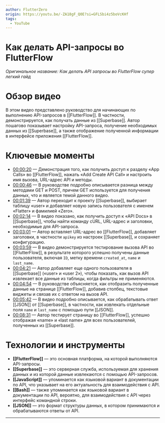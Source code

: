```yaml
---
author: FlutterZero
origin: https://youtu.be/-ZA18gF_Q0E?si=GFLSbi4z5boVcKHf
tags:
  - YouTube
---
```

# Как делать API-запросы во FlutterFlow
*Оригинальное название: Как делать API запросы во FlutterFlow супер легкий гайд*

# Обзор видео

В этом видео представлено руководство для начинающих по выполнению API-запросов в [[FlutterFlow]]. В частности, демонстрируется, как получать данные из [[Superbase]]. Автор пошагово показывает настройку API-запроса, получение необходимых данных из [[Superbase]], а также отображение полученной информации в интерфейсе приложения [[FlutterFlow]].

# Ключевые моменты

* [00:00:20](https://www.youtube.com/watch?v=-ZA18gF_Q0E&t=20s) — Демонстрация того, как получить доступ к разделу «App Calls» во [[FlutterFlow]], нажать «Add Create API Call» и настроить имя вызова, URL-адрес API и методы.
* [00:00:46](https://www.youtube.com/watch?v=-ZA18gF_Q0E&t=46s) — В руководстве подробно описывается разница между методами GET и POST, причем GET используется для получения данных, что и является темой данного видео.
* [00:01:39](https://www.youtube.com/watch?v=-ZA18gF_Q0E&t=99s) — Автор переходит к проекту [[Superbase]], выбирает таблицу «user» и добавляет новую запись пользователя с именем «Flatter» и фамилией «Zero».
* [00:02:14](https://www.youtube.com/watch?v=-ZA18gF_Q0E&t=134s) — В видео показано, как получить доступ к «API Docs» в [[Superbase]], чтобы найти команду cURL, URL-адрес и заголовки, необходимые для API-запроса.
* [00:03:01](https://www.youtube.com/watch?v=-ZA18gF_Q0E&t=181s) — Автор вставляет URL-адрес во [[FlutterFlow]], добавляет заголовки, в частности `apikey` из настроек [[Superbase]], и сохраняет конфигурацию.
* [00:03:59](https://www.youtube.com/watch?v=-ZA18gF_Q0E&t=239s) — В видео демонстрируется тестирование вызова API во [[FlutterFlow]], в результате которого успешно получены данные пользователя, включая `ID`, метку времени `created_at`, `name` и `last_name`.
* [00:04:21](https://www.youtube.com/watch?v=-ZA18gF_Q0E&t=261s) — Автор добавляет еще одного пользователя в [[Superbase]] («user» и «user 2»), чтобы показать, как вызов API извлекает все данные из таблицы, когда фильтры не применяются.
* [00:04:54](https://www.youtube.com/watch?v=-ZA18gF_Q0E&t=294s) — В руководстве объясняется, как отобразить полученные данные на странице [[FlutterFlow]], добавив столбец, текстовые виджеты и связав их с ответом на вызов API.
* [00:05:42](https://www.youtube.com/watch?v=-ZA18gF_Q0E&t=342s) — В видео подробно описывается, как обрабатывать ответ [[JSON]] от [[Superbase]], в частности, как извлекать отдельные поля `name` и `last_name` с помощью пути [[JSON]].
* [00:08:31](https://www.youtube.com/watch?v=-ZA18gF_Q0E&t=511s) — Автор тестирует страницу во [[FlutterFlow]], успешно отображая «name» и «last name» для всех пользователей, полученных из [[Superbase]].

# Технологии и инструменты

* **[[FlutterFlow]]** — это основная платформа, на которой выполняются API-запросы.
* **[[Superbase]]** — это серверная служба, используемая для хранения данных и из которой данные извлекаются с помощью API-запросов.
* **[[JavaScript]]** — упоминается как языковой вариант в документации по API, что указывает на его актуальность для взаимодействия с API.
* **[[Bash]]** — также упоминается как языковой вариант в документации по API, вероятно, для взаимодействия с API через интерфейс командной строки.
* **[[JSON]]** — это формат структуры данных, в котором принимаются и обрабатываются ответы от API.

---
